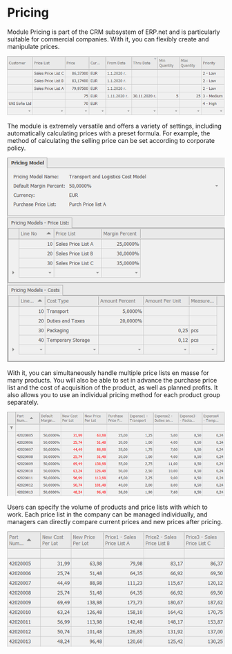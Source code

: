 # Pricing

Module Pricing is part of the CRM subsystem of ERP.net and is particularly suitable for commercial companies. With it, you can flexibly create and manipulate prices.

![SalesPrice](SalesPrice.png)

The module is extremely versatile and offers a variety of settings, including automatically calculating prices with a preset formula. For example, the method of calculating the selling price can be set according to corporate policy.

![PricingModels](PricingModels.png)

With it, you can simultaneously handle multiple price lists en masse for many products. You will also be able to set in advance the purchase price list and the cost of acquisition of the product, as well as planned profits. It also allows you to use an individual pricing method for each product group separately.

![PricingModels_1](PricingModels_1.png)

Users can specify the volume of products and price lists with which to work. Each price list in the company can be managed individually, and managers can directly compare current prices and new prices after pricing.

![PricingModels_2](PricingModels_2.png)
